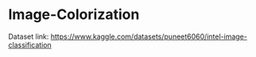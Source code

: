 # Image-Colorization
Dataset link: https://www.kaggle.com/datasets/puneet6060/intel-image-classification


